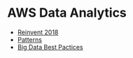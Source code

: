 # AWS Data Analytics

* [Reinvent 2018](https://www.youtube.com/watch?v=CRKn-9gVNBw&list=PLrLch63by1mSYCJqfVx1B85wEbxB2YuwQ)
* [Patterns](https://www.youtube.com/watch?v=SrvsTaxhgUg)
* [Big Data Best Pactices](https://www.youtube.com/watch?v=ovPheIbY7U8)
